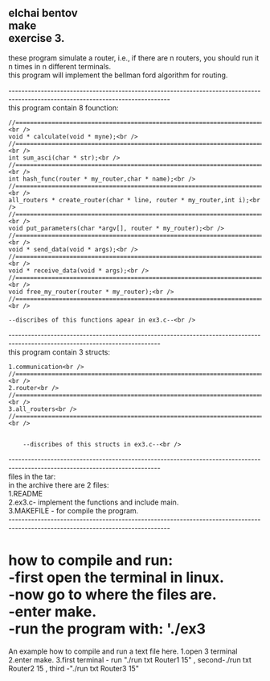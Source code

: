 
elchai bentov <br />
make <br />
exercise 3.<br />
--------------------------------------------------------------------------------------------------------------------------------
these program simulate a router, i.e., if there are n routers, you should run it n times in n different terminals.<br />
this program  will implement the bellman ford algorithm for routing.<br />

--------------------------------------------------------------------------------------------------------------------------------<br />
this program contain 8 founction:<br />

    //==============================================================================<br />
    void * calculate(void * myne);<br />
    //==============================================================================<br />
    int sum_asci(char * str);<br />
    //==============================================================================<br />
    int hash_func(router * my_router,char * name);<br />
    //==============================================================================<br />
    all_routers * create_router(char * line, router * my_router,int i);<br />
    //==============================================================================<br />
    void put_parameters(char *argv[], router * my_router);<br />
    //==============================================================================<br />
    void * send_data(void * args);<br />
    //==============================================================================<br />
    void * receive_data(void * args);<br />
    //==============================================================================<br />
    void free_my_router(router * my_router);<br />
    //==============================================================================<br />
    
    --discribes of this functions apear in ex3.c--<br />
    
-----------------------------------------------------------------------------------------------------------------------------<br />
this program contain 3 structs:<br />

    1.communication<br />
    //==============================================================================<br />
    2.router<br />
    //==============================================================================<br />
    3.all_routers<br />
    //==============================================================================<br />
    
    
        --discribes of this structs in ex3.c--<br />

-----------------------------------------------------------------------------------------------------------------------------<br />
files in the tar:<br />
in the archive there are 2  files:<br />
1.README<br />
2.ex3.c- implement the functions and include main.<br />
3.MAKEFILE - for compile the program.<br />
--------------------------------------------------------------------------------------------------------------------------------<br />

how to compile and run:<br />
-first open the terminal in linux.<br />
-now go to where the files are.<br />
-enter make.<br />
-run the program with: './ex3<br />
==================================
An example  how to compile and run a text file here.
1.open 3 terminal
2.enter make.
3.first terminal - run "./run txt Router1 15" , second-./run txt Router2 15 ,  third -"./run txt Router3 15"
